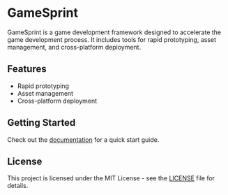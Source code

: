 # GameSprint

GameSprint is a game development framework designed to accelerate the game development process. It includes tools for rapid prototyping, asset management, and cross-platform deployment.

## Features
- Rapid prototyping
- Asset management
- Cross-platform deployment

## Getting Started
Check out the [documentation](docs/user_guide.md) for a quick start guide.

## License
This project is licensed under the MIT License - see the [LICENSE](LICENSE) file for details.

